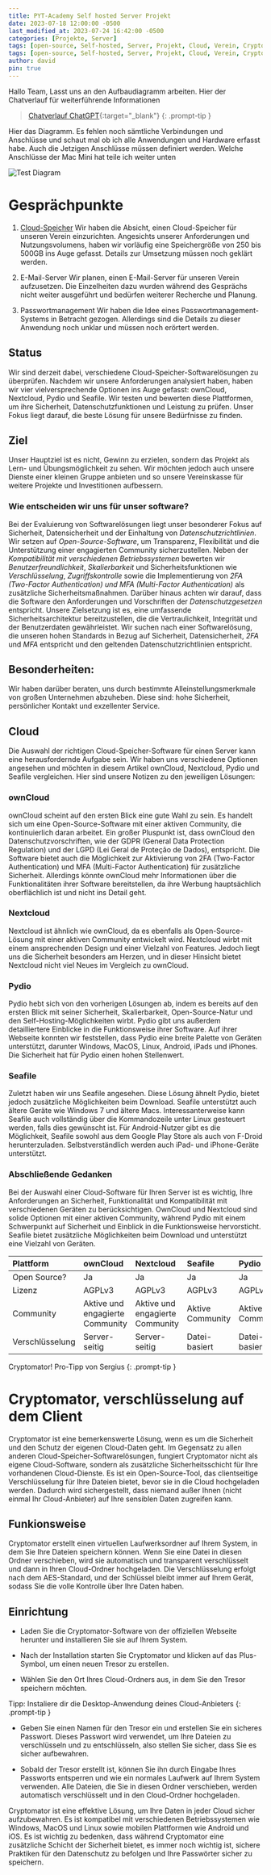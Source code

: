 ```yaml
---
title: PYT-Academy Self hosted Server Projekt
date: 2023-07-18 12:00:00 -0500
last_modified_at: 2023-07-24 16:42:00 -0500
categories: [Projekte, Server]
tags: [open-source, Self-hosted, Server, Projekt, Cloud, Verein, Cryptomator, Tutorial]
tags: [open-source, Self-hosted, Server, Projekt, Cloud, Verein, Cryptomator, Tutorial]
author: david
pin: true
---
```


Hallo Team, 
Lasst uns an den Aufbaudiagramm arbeiten. Hier der Chatverlauf für weiterführende Informationen

> [Chatverlauf ChatGPT](https://chat.openai.com/share/5a6b8490-468f-4960-89b4-9ff8ea1c5178){:target="_blank"}
{: .prompt-tip }

Hier das Diagramm. Es fehlen noch sämtliche Verbindungen und Anschlüsse und schaut mal ob ich alle Anwendungen und Hardware erfasst habe. Auch die Jetzigen Anschlüsse müssen definiert werden. Welche Anschlüsse der Mac Mini hat teile ich weiter unten

![Test Diagram](/assets/draw/PYT-Server.svg)

# Gesprächpunkte

1. [Cloud-Speicher](#cloud)
Wir haben die Absicht, einen Cloud-Speicher für unseren Verein einzurichten. Angesichts unserer Anforderungen und Nutzungsvolumens, haben wir vorläufig eine Speichergröße von 250 bis 500GB ins Auge gefasst. Details zur Umsetzung müssen noch geklärt werden.

2. E-Mail-Server
Wir planen, einen E-Mail-Server für unseren Verein aufzusetzen. Die Einzelheiten dazu wurden während des Gesprächs nicht weiter ausgeführt und bedürfen weiterer Recherche und Planung.

3. Passwortmanagement
Wir haben die Idee eines Passwortmanagement-Systems in Betracht gezogen. Allerdings sind die Details zu dieser Anwendung noch unklar und müssen noch erörtert werden.


## Status
Wir sind derzeit dabei, verschiedene Cloud-Speicher-Softwarelösungen zu überprüfen. Nachdem wir unsere Anforderungen analysiert haben, haben wir vier vielversprechende Optionen ins Auge gefasst: ownCloud, Nextcloud, Pydio und Seafile. Wir testen und bewerten diese Plattformen, um ihre Sicherheit, Datenschutzfunktionen und Leistung zu prüfen. Unser Fokus liegt darauf, die beste Lösung für unsere Bedürfnisse zu finden.

## Ziel
Unser Hauptziel ist es nicht, Gewinn zu erzielen, sondern das Projekt als Lern- und Übungsmöglichkeit zu sehen. Wir möchten jedoch auch unsere Dienste einer kleinen Gruppe anbieten und so unsere Vereinskasse für weitere Projekte und Investitionen aufbessern.

### Wie entscheiden wir uns für unser software?
Bei der Evaluierung von Softwarelösungen liegt unser besonderer Fokus auf Sicherheit, Datensicherheit und der Einhaltung von *Datenschutzrichtlinien*. Wir setzen auf *Open-Source-Software*, um Transparenz, Flexibilität und die Unterstützung einer engagierten Community sicherzustellen. Neben der *Kompatibilität mit verschiedenen Betriebssystemen* bewerten wir *Benutzerfreundlichkeit*, *Skalierbarkeit* und Sicherheitsfunktionen wie *Verschlüsselung*, *Zugriffskontrolle* sowie die Implementierung von *2FA (Two-Factor Authentication) und MFA (Multi-Factor Authentication)* als zusätzliche Sicherheitsmaßnahmen. Darüber hinaus achten wir darauf, dass die Software den Anforderungen und Vorschriften der *Datenschutzgesetzen* entspricht. Unsere Zielsetzung ist es, eine umfassende Sicherheitsarchitektur bereitzustellen, die die Vertraulichkeit, Integrität und der Benutzerdaten gewährleistet. Wir suchen nach einer Softwarelösung, die unseren hohen Standards in Bezug auf Sicherheit, Datensicherheit, *2FA* und *MFA* entspricht und den geltenden Datenschutzrichtlinien entspricht.

## Besonderheiten:
Wir haben darüber beraten, uns durch bestimmte Alleinstellungsmerkmale von großen Unternehmen abzuheben. Diese sind: hohe Sicherheit, persönlicher Kontakt und exzellenter Service.

## Cloud

Die Auswahl der richtigen Cloud-Speicher-Software für einen Server kann eine herausfordernde Aufgabe sein. Wir haben uns verschiedene Optionen angesehen und möchten in diesem Artikel ownCloud, Nextcloud, Pydio und Seafile vergleichen. Hier sind unsere Notizen zu den jeweiligen Lösungen:

### ownCloud
ownCloud scheint auf den ersten Blick eine gute Wahl zu sein. Es handelt sich um eine Open-Source-Software mit einer aktiven Community, die kontinuierlich daran arbeitet. Ein großer Pluspunkt ist, dass ownCloud den Datenschutzvorschriften, wie der GDPR (General Data Protection Regulation) und der LGPD (Lei Geral de Proteção de Dados), entspricht. Die Software bietet auch die Möglichkeit zur Aktivierung von 2FA (Two-Factor Authentication) und MFA (Multi-Factor Authentication) für zusätzliche Sicherheit. Allerdings könnte ownCloud mehr Informationen über die Funktionalitäten ihrer Software bereitstellen, da ihre Werbung hauptsächlich oberflächlich ist und nicht ins Detail geht.

### Nextcloud
Nextcloud ist ähnlich wie ownCloud, da es ebenfalls als Open-Source-Lösung mit einer aktiven Community entwickelt wird. Nextcloud wirbt mit einem ansprechenden Design und einer Vielzahl von Features. Jedoch liegt uns die Sicherheit besonders am Herzen, und in dieser Hinsicht bietet Nextcloud nicht viel Neues im Vergleich zu ownCloud.

### Pydio
Pydio hebt sich von den vorherigen Lösungen ab, indem es bereits auf den ersten Blick mit seiner Sicherheit, Skalierbarkeit, Open-Source-Natur und den Self-Hosting-Möglichkeiten wirbt. Pydio gibt uns außerdem detailliertere Einblicke in die Funktionsweise ihrer Software. Auf ihrer Webseite konnten wir feststellen, dass Pydio eine breite Palette von Geräten unterstützt, darunter Windows, MacOS, Linux, Android, iPads und iPhones. Die Sicherheit hat für Pydio einen hohen Stellenwert.

### Seafile
Zuletzt haben wir uns Seafile angesehen. Diese Lösung ähnelt Pydio, bietet jedoch zusätzliche Möglichkeiten beim Download. Seafile unterstützt auch ältere Geräte wie Windows 7 und ältere Macs. Interessanterweise kann Seafile auch vollständig über die Kommandozeile unter Linux gesteuert werden, falls dies gewünscht ist. Für Android-Nutzer gibt es die Möglichkeit, Seafile sowohl aus dem Google Play Store als auch von F-Droid herunterzuladen. Selbstverständlich werden auch iPad- und iPhone-Geräte unterstützt.

### Abschließende Gedanken
Bei der Auswahl einer Cloud-Software für Ihren Server ist es wichtig, Ihre Anforderungen an Sicherheit, Funktionalität und Kompatibilität mit verschiedenen Geräten zu berücksichtigen. OwnCloud und Nextcloud sind solide Optionen mit einer aktiven Community, während Pydio mit einem Schwerpunkt auf Sicherheit und Einblick in die Funktionsweise hervorsticht. Seafile bietet zusätzliche Möglichkeiten beim Download und unterstützt eine Vielzahl von Geräten.

| Plattform | ownCloud | Nextcloud | Seafile | Pydio |
|:--------------|:----------------------------|:----------------------------|:----------------------------|:----------------------------|
| Open Source? | Ja | Ja | Ja | Ja |
| Lizenz | AGPLv3 | AGPLv3 | AGPLv3 | AGPLv3 |
| Community | Aktive und engagierte<br>Community | Aktive und engagierte<br>Community | Aktive Community | Aktive Community |
| Verschlüsselung | Server-seitig | Server-seitig | Datei-basiert | Datei-basiert |

Cryptomator! Pro-Tipp von Sergius 
{: .prompt-tip }
# Cryptomator, verschlüsselung auf dem Client

Cryptomator ist eine bemerkenswerte Lösung, wenn es um die Sicherheit und den Schutz der eigenen Cloud-Daten geht. Im Gegensatz zu allen anderen Cloud-Speicher-Softwarelösungen, fungiert Cryptomator nicht als eigene Cloud-Software, sondern als zusätzliche Sicherheitsschicht für Ihre vorhandenen Cloud-Dienste. Es ist ein Open-Source-Tool, das clientseitige Verschlüsselung für Ihre Dateien bietet, bevor sie in die Cloud hochgeladen werden. Dadurch wird sichergestellt, dass niemand außer Ihnen (nicht einmal Ihr Cloud-Anbieter) auf Ihre sensiblen Daten zugreifen kann.

## Funkionsweise

Cryptomator erstellt einen virtuellen Laufwerksordner auf Ihrem System, in dem Sie Ihre Dateien speichern können. Wenn Sie eine Datei in diesen Ordner verschieben, wird sie automatisch und transparent verschlüsselt und dann in Ihren Cloud-Ordner hochgeladen. Die Verschlüsselung erfolgt nach dem AES-Standard, und der Schlüssel bleibt immer auf Ihrem Gerät, sodass Sie die volle Kontrolle über Ihre Daten haben.

## Einrichtung

- Laden Sie die Cryptomator-Software von der offiziellen Webseite herunter und installieren Sie sie auf Ihrem System.

- Nach der Installation starten Sie Cryptomator und klicken auf das Plus-Symbol, um einen neuen Tresor zu erstellen.

- Wählen Sie den Ort Ihres Cloud-Ordners aus, in dem Sie den Tresor speichern möchten. 

Tipp: Instaliere dir die Desktop-Anwendung deines Cloud-Anbieters {: .prompt-tip }

- Geben Sie einen Namen für den Tresor ein und erstellen Sie ein sicheres Passwort. Dieses Passwort wird verwendet, um Ihre Dateien zu verschlüsseln und zu entschlüsseln, also stellen Sie sicher, dass Sie es sicher aufbewahren.

- Sobald der Tresor erstellt ist, können Sie ihn durch Eingabe Ihres Passworts entsperren und wie ein normales Laufwerk auf Ihrem System verwenden. Alle Dateien, die Sie in diesen Ordner verschieben, werden automatisch verschlüsselt und in den Cloud-Ordner hochgeladen.

Cryptomator ist eine effektive Lösung, um Ihre Daten in jeder Cloud sicher aufzubewahren. Es ist kompatibel mit verschiedenen Betriebssystemen wie Windows, MacOS und Linux sowie mobilen Plattformen wie Android und iOS. Es ist wichtig zu bedenken, dass während Cryptomator eine zusätzliche Schicht der Sicherheit bietet, es immer noch wichtig ist, sichere Praktiken für den Datenschutz zu befolgen und Ihre Passwörter sicher zu speichern.
